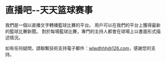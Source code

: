 # 直播吧--天天篮球赛事

我們是一個以直播文字轉播籃球比賽的平台。 用戶可以在我們的平台上獲得最新的籃球比賽新聞。 對於每場籃球比賽，專門的主持人都會在球場上以書面形式描述情況。

如有任何疑問，請聯繫技術支持電子郵件：wlwdhhh@126.com，感謝您的支持。
